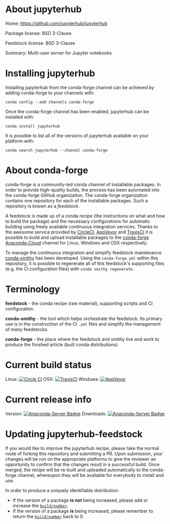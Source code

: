 About jupyterhub
================

Home: https://github.com/jupyterhub/jupyterhub

Package license: BSD 3-Clause

Feedstock license: BSD 3-Clause

Summary: Multi-user server for Jupyter notebooks



Installing jupyterhub
=====================

Installing jupyterhub from the conda-forge channel can be achieved by adding conda-forge to your channels with:

```
conda config --add channels conda-forge
```

Once the conda-forge channel has been enabled, jupyterhub can be installed with:

```
conda install jupyterhub
```

It is possible to list all of the versions of jupyterhub available on your platform with:

```
conda search jupyterhub --channel conda-forge
```


About conda-forge
=================

conda-forge is a community-led conda channel of installable packages.
In order to provide high-quality builds, the process has been automated into the
conda-forge GitHub organization. The conda-forge organization contains one repository 
for each of the installable packages. Such a repository is known as a *feedstock*.

A feedstock is made up of a conda recipe (the instructions on what and how to build
the package) and the necessary configurations for automatic building using freely
available continuous integration services. Thanks to the awesome service provided by
[CircleCI](https://circleci.com/), [AppVeyor](http://www.appveyor.com/)
and [TravisCI](https://travis-ci.org/) it is possible to build and upload installable
packages to the [conda-forge](https://anaconda.org/conda-forge)
[Anaconda-Cloud](http://docs.anaconda.org/) channel for Linux, Windows and OSX respectively.

To manage the continuous integration and simplify feedstock maintenance
[conda-smithy](http://github.com/conda-forge/conda-smithy) has been developed.
Using the ``conda-forge.yml`` within this repository, it is possible to regenerate all of
this feedstock's supporting files (e.g. the CI configuration files) with ``conda smithy regenerate``.


Terminology
===========

**feedstock** - the conda recipe (raw material), supporting scripts and CI configuration.

**conda-smithy** - the tool which helps orchestrate the feedstock.
                   Its primary use is in the construction of the CI ``.yml`` files
                   and simplify the management of *many* feedstocks.

**conda-forge** - the place where the feedstock and smithy live and work to
                  produce the finished article (built conda distributions)

Current build status
====================

Linux: [![Circle CI](https://circleci.com/gh/conda-forge/jupyterhub-feedstock.svg?style=svg)](https://circleci.com/gh/conda-forge/jupyterhub-feedstock)
OSX: [![TravisCI](https://travis-ci.org/conda-forge/jupyterhub-feedstock.svg?branch=master)](https://travis-ci.org/conda-forge/jupyterhub-feedstock) 
Windows: [![AppVeyor](https://ci.appveyor.com/api/projects/status/github/conda-forge/jupyterhub-feedstock?svg=True)](https://ci.appveyor.com/project/conda-forge/jupyterhub-feedstock/branch/master)

Current release info
====================
Version: [![Anaconda-Server Badge](https://anaconda.org/conda-forge/jupyterhub/badges/version.svg)](https://anaconda.org/conda-forge/jupyterhub)
Downloads: [![Anaconda-Server Badge](https://anaconda.org/conda-forge/jupyterhub/badges/downloads.svg)](https://anaconda.org/conda-forge/jupyterhub)


Updating jupyterhub-feedstock
=============================

If you would like to improve the jupyterhub recipe, please take the normal
route of forking this repository and submitting a PR. Upon submission, your changes will
be run on the appropriate platforms to give the reviewer an opportunity to confirm that the
changes result in a successful build. Once merged, the recipe will be re-built and uploaded
automatically to the conda-forge channel, whereupon they will be available for everybody to
install and use.

In order to produce a uniquely identifiable distribution:
 * If the version of a package **is not** being increased, please add or increase
   the [``build/number``](http://conda.pydata.org/docs/building/meta-yaml.html#build-number-and-string). 
 * If the version of a package **is** being increased, please remember to return
   the [``build/number``](http://conda.pydata.org/docs/building/meta-yaml.html#build-number-and-string)
   back to 0.
